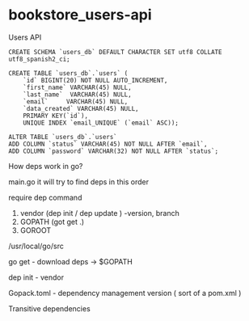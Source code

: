 # bookstore_users-api
Users API

```
CREATE SCHEMA `users_db` DEFAULT CHARACTER SET utf8 COLLATE utf8_spanish2_ci;
```

```
CREATE TABLE `users_db`.`users` (
    `id` BIGINT(20) NOT NULL AUTO_INCREMENT,
    `first_name` VARCHAR(45) NULL,
    `last_name`  VARCHAR(45) NULL,
    `email`     VARCHAR(45) NULL,
    `data_created` VARCHAR(45) NULL,
    PRIMARY KEY(`id`),
    UNIQUE INDEX `email_UNIQUE` (`email` ASC));
```

```
ALTER TABLE `users_db`.`users`
ADD COLUMN `status` VARCHAR(45) NOT NULL AFTER `email`,
ADD COLUMN `password` VARCHAR(32) NOT NULL AFTER `status`;
```


How deps work in go?

main.go it will try to find deps in this order 

require dep command

1. vendor (dep init / dep update ) -version, branch
2. GOPATH (got get .)
3. GOROOT

/usr/local/go/src

go get - download deps -> $GOPATH 

dep init - vendor

Gopack.toml - dependency management version ( 
sort of a pom.xml
)


Transitive dependencies

